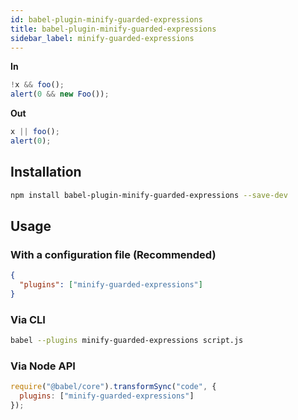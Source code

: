 ```yaml
---
id: babel-plugin-minify-guarded-expressions
title: babel-plugin-minify-guarded-expressions
sidebar_label: minify-guarded-expressions
---
```


**In**

```javascript
!x && foo();
alert(0 && new Foo());
```

**Out**

```javascript
x || foo();
alert(0);
```

## Installation

```sh
npm install babel-plugin-minify-guarded-expressions --save-dev
```

## Usage

### With a configuration file (Recommended)

```json
{
  "plugins": ["minify-guarded-expressions"]
}
```

### Via CLI

```sh
babel --plugins minify-guarded-expressions script.js
```

### Via Node API

```javascript
require("@babel/core").transformSync("code", {
  plugins: ["minify-guarded-expressions"]
});
```

